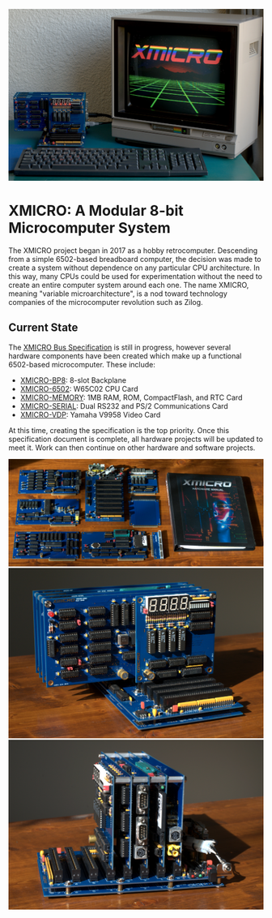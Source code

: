 ![XMICRO System Running](Images/System-Running.jpg)
# XMICRO: A Modular 8-bit Microcomputer System
The XMICRO project began in 2017 as a hobby retrocomputer. Descending from a simple 6502-based breadboard computer, the decision was made to create a system without dependence on any particular CPU architecture. In this way, many CPUs could be used for experimentation without the need to create an entire computer system around each one. The name XMICRO, meaning "variable microarchitecture", is a nod toward technology companies of the microcomputer revolution such as Zilog.

## Current State
The [XMICRO Bus Specification](Documentation/XMICRO%20Bus%20Specification.pdf) is still in progress, however several hardware components have been created which make up a functional 6502-based microcomputer. These include:
* [XMICRO-BP8](https://github.com/X-Microsystems/xmicro-bp8): 8-slot Backplane
* [XMICRO-6502](https://github.com/X-Microsystems/xmicro-6502): W65C02 CPU Card
* [XMICRO-MEMORY](https://github.com/X-Microsystems/xmicro-memory): 1MB RAM, ROM, CompactFlash, and RTC Card
* [XMICRO-SERIAL](https://github.com/X-Microsystems/xmicro-serial): Dual RS232 and PS/2 Communications Card
* [XMICRO-VDP](https://github.com/X-Microsystems/xmicro-vdp): Yamaha V9958 Video Card

At this time, creating the specification is the top priority. Once this specification document is complete, all hardware projects will be updated to meet it. Work can then continue on other hardware and software projects.

![The XMICRO Family](Images/Family-1.jpg)
![](Images/System-1.jpg)
![](Images/System-3.jpg)
